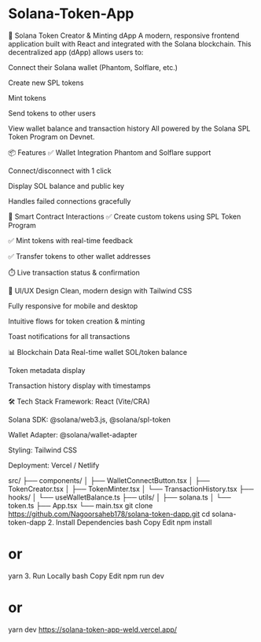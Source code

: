 # Solana-Token-App
🚀 Solana Token Creator & Minting dApp
A modern, responsive frontend application built with React and integrated with the Solana blockchain. This decentralized app (dApp) allows users to:

Connect their Solana wallet (Phantom, Solflare, etc.)

Create new SPL tokens

Mint tokens

Send tokens to other users

View wallet balance and transaction history
All powered by the Solana SPL Token Program on Devnet.

📦 Features
✅ Wallet Integration
Phantom and Solflare support

Connect/disconnect with 1 click

Display SOL balance and public key

Handles failed connections gracefully

🔄 Smart Contract Interactions
✅ Create custom tokens using SPL Token Program

✅ Mint tokens with real-time feedback

✅ Transfer tokens to other wallet addresses

⏱️ Live transaction status & confirmation

🎨 UI/UX Design
Clean, modern design with Tailwind CSS

Fully responsive for mobile and desktop

Intuitive flows for token creation & minting

Toast notifications for all transactions

📊 Blockchain Data
Real-time wallet SOL/token balance

Token metadata display

Transaction history display with timestamps

🛠️ Tech Stack
Framework: React (Vite/CRA)

Solana SDK: @solana/web3.js, @solana/spl-token

Wallet Adapter: @solana/wallet-adapter

Styling: Tailwind CSS

Deployment: Vercel / Netlify

src/
├── components/
│   ├── WalletConnectButton.tsx
│   ├── TokenCreator.tsx
│   ├── TokenMinter.tsx
│   └── TransactionHistory.tsx
├── hooks/
│   └── useWalletBalance.ts
├── utils/
│   ├── solana.ts
│   └── token.ts
├── App.tsx
└── main.tsx
git clone https://github.com/Nagoorsaheb178/solana-token-dapp.git
cd solana-token-dapp
2. Install Dependencies
bash
Copy
Edit
npm install
# or
yarn
3. Run Locally
bash
Copy
Edit
npm run dev
# or
yarn dev
https://solana-token-app-weld.vercel.app/
